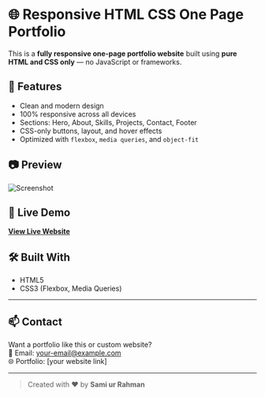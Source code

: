 # 🌐 Responsive HTML CSS One Page Portfolio

This is a **fully responsive one-page portfolio website** built using **pure HTML and CSS only** — no JavaScript or frameworks.

## 💼 Features
- Clean and modern design
- 100% responsive across all devices
- Sections: Hero, About, Skills, Projects, Contact, Footer
- CSS-only buttons, layout, and hover effects
- Optimized with `flexbox`, `media queries`, and `object-fit`

## 📷 Preview
![Screenshot](images/screenshot.jpg)

## 🚀 Live Demo
**[View Live Website](https://sami-012.github.io/HTML-CSS-Portfolio/)**

## 🛠 Built With
- HTML5
- CSS3 (Flexbox, Media Queries)

---

## 📫 Contact
Want a portfolio like this or custom website?  
📧 Email: your-email@example.com  
🌐 Portfolio: [your website link]

---

> Created with ❤️ by **Sami ur Rahman**
